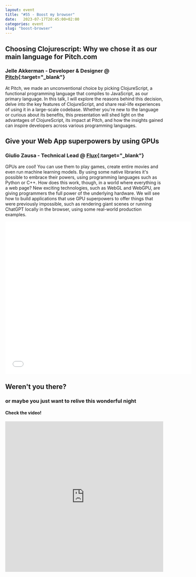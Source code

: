 ```yaml
---
layout: event
title: "#55 - Boost my browser"
date:   2023-07-17T20:45:00+02:00
categories: event
slug: "boost-browser"
---
```


## Choosing Clojurescript: Why we chose it as our main language for Pitch.com

### Jelle Akkerman - Developer & Designer @ [Pitch](//pitch.com/){:target="_blank"}

At Pitch, we made an unconventional choice by picking ClojureScript, a functional programming language that compiles to JavaScript, as our primary language. In this talk, I will explore the reasons behind this decision, delve into the key features of ClojureScript, and share real-life experiences of using it in a large-scale codebase. Whether you're new to the language or curious about its benefits, this presentation will shed light on the advantages of ClojureScript, its impact at Pitch, and how the insights gained can inspire developers across various programming languages.


## Give your Web App superpowers by using GPUs

### Giulio Zausa - Technical Lead @ [Flux](//www.flux.ai/){:target="_blank"}

GPUs are cool! You can use them to play games, create entire movies and even run machine learning models. By using some native libraries it's possible to embrace their powers, using programming languages such as Python or C++. How does this work, though, in a world where everything is a web page? New exciting technologies, such as WebGL and WebGPU, are giving programmers the full power of the underlying hardware. We will see how to build applications that use GPU superpowers to offer things that were previously impossible, such as rendering giant scenes or running ChatGPT locally in the browser, using some real-world production examples.

<iframe src="//www.slideshare.net/slideshow/embed_code/key/FDsQA8NBIkXAr6" width="595" height="485" frameborder="0" marginwidth="0" marginheight="0" scrolling="no" allowfullscreen> </iframe>

## Weren't you there?

### or maybe you just want to relive this wonderful night

<section class="fb-links">

#### Check the video!

<iframe width="100%" height="480px" src="https://www.youtube.com/embed/aJjcl5EfkVs" frameborder="0" allow="accelerometer; autoplay; clipboard-write; encrypted-media; gyroscope; picture-in-picture" allowfullscreen></iframe>

</section>